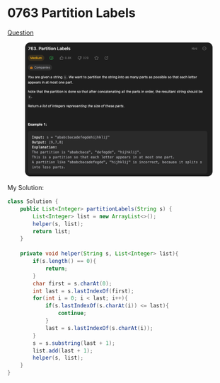 # 0763 Partition Labels

[Question](https://leetcode.com/problems/partition-labels/description/?envType=study-plan\&id=data-structure-ii)

<figure><img src="../.gitbook/assets/image.png" alt=""><figcaption></figcaption></figure>



My Solution:

```java
class Solution {
    public List<Integer> partitionLabels(String s) {
        List<Integer> list = new ArrayList<>();
        helper(s, list);
        return list;
    }

    private void helper(String s, List<Integer> list){
        if(s.length() == 0){
            return;
        }
        char first = s.charAt(0);
        int last = s.lastIndexOf(first);
        for(int i = 0; i < last; i++){
            if(s.lastIndexOf(s.charAt(i)) <= last){
                continue;
            }
            last = s.lastIndexOf(s.charAt(i));
        }
        s = s.substring(last + 1);
        list.add(last + 1);
        helper(s, list);
    }
}
```
